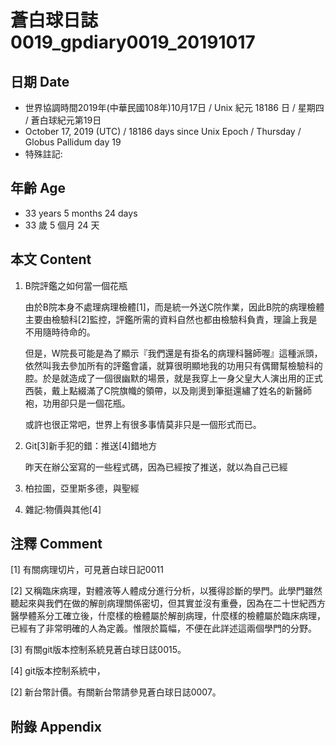 # 蒼白球日誌0019_gpdiary0019_20191017 #

## 日期 Date ##

* 世界協調時間2019年(中華民國108年)10月17日 / Unix 紀元 18186 日 / 星期四 / 蒼白球紀元第19日
* October 17, 2019 (UTC) / 18186 days since Unix Epoch / Thursday / Globus Pallidum day 19
* 特殊註記:

## 年齡 Age ##

* 33 years 5 months 24 days
* 33 歲 5 個月 24 天

## 本文 Content ##

1. B院評鑑之如何當一個花瓶

    由於B院本身不處理病理檢體[1]，而是統一外送C院作業，因此B院的病理檢體主要由檢驗科[2]監控，評鑑所需的資料自然也都由檢驗科負責，理論上我是不用隨時待命的。

    但是，W院長可能是為了顯示『我們還是有掛名的病理科醫師喔』這種派頭，依然叫我去參加所有的評鑑會議，就算很明顯地我的功用只有偶爾幫檢驗科的腔。於是就造成了一個很幽默的場景，就是我穿上一身父皇大人演出用的正式西裝，戴上點綴滿了C院旗幟的領帶，以及剛燙到筆挺還繡了姓名的新醫師袍，功用卻只是一個花瓶。

    或許也很正常吧，世界上有很多事情莫非只是一個形式而已。

2. Git[3]新手犯的錯：推送[4]錯地方

    昨天在辦公室寫的一些程式碼，因為已經按了推送，就以為自己已經

3. 柏拉圖，亞里斯多德，與聖經
    
3. 雜記:物價與其他[4]

    

## 注釋 Comment ##

[1] 有關病理切片，可見蒼白球日記0011

[2] 又稱臨床病理，對體液等人體成分進行分析，以獲得診斷的學門。此學門雖然聽起來與我們在做的解剖病理關係密切，但其實並沒有重疊，因為在二十世紀西方醫學體系分工確立後，什麼樣的檢體屬於解剖病理，什麼樣的檢體屬於臨床病理，已經有了非常明確的人為定義。惟限於篇幅，不便在此詳述這兩個學門的分野。

[3] 有關git版本控制系統見蒼白球日誌0015。

[4] git版本控制系統中，

[2] 新台幣計價。有關新台幣請參見蒼白球日誌0007。



## 附錄 Appendix ##

